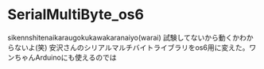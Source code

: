 # SerialMultiByte_os6
sikennshitenaikaraugokukawakaranaiyo(warai)
試験してないから動くかわからないよ(笑)
安沢さんのシリアルマルチバイトライブラリをos6用に変えた。ワンちゃんArduinoにも使えるのでは
